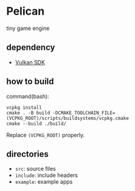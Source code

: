 # Pelican

tiny game engine

## dependency

- [Vulkan SDK](https://vulkan.lunarg.com/sdk/home)

## how to build

command(bash):

```
vcpkg install
cmake . -B build -DCMAKE_TOOLCHAIN_FILE=(VCPKG_ROOT)/scripts/buildsystems/vcpkg.cmake
cmake --build ./build/
```

Replace `(VCPKG_ROOT)` properly.

## directories

- `src`: source files
- `include`: include headers
- `example`: example apps
